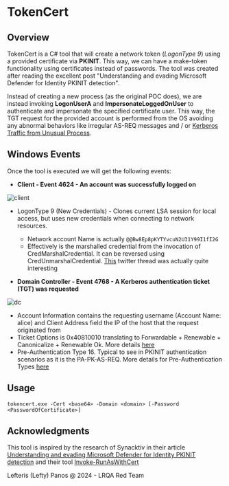 # TokenCert
## Overview

TokenCert is a C# tool that will create a network token (*LogonType 9*) using a provided certificate via **PKINIT**. 
This way, we can have a make-token functionality using certificates instead of passwords. The tool was created after reading the excellent post "Understanding and evading Microsoft Defender for Identity PKINIT detection".

Instead of creating a new process (as the original POC does), we are instead invoking **LogonUserA** and **ImpersonateLoggedOnUser** to authenticate and impersonate the specified certificate user. This way, the TGT request for the provided account is performed from the OS avoiding any abnormal behaviors like irregular AS-REQ messages and / or [Kerberos Traffic from Unusual Process](https://www.elastic.co/guide/en/security/current/kerberos-traffic-from-unusual-process.html).


## Windows Events
Once the tool is executed we will get the following events:

* **Client - Event 4624 - An account was successfully logged on**

![client](https://github.com/user-attachments/assets/e84c0bc2-6932-4d3f-a46e-b7f55535eff1)

  * LogonType 9 (New Credentials)  - Clones current LSA session for local access, but uses new credentials when connecting to network resources.
    * Network account Name is actually ```@@Bw8Ep8pKYTYvcuN2U31Y99I1fI2G```
    * Effectively is the marshalled credential from the invocation of CredMarshalCredential. It can be reversed using CredUnmarshalCredential. [This](https://x.com/awakecoding/status/1627708142287978496) twitter thread was actually quite interesting



* **Domain Controller - Event 4768 - A Kerberos authentication ticket (TGT) was requested**

![dc](https://github.com/user-attachments/assets/55bb2038-0363-4879-b5d9-e4af06664e02)

  * Account Information contains the requesting username (Account Name: alice) and Client Address field the IP of the host that the request originated from
  * Ticket Options is 0x40810010 translating to Forwardable + Renewable + Canonicalize + Renewable Ok. More details [here](https://trustedsec.com/blog/the-art-of-bypassing-kerberoast-detections-with-orpheus)
  * Pre-Authentication Type 16. Typical to see in PKINIT authentication scenarios as it is the PA-PK-AS-REQ. More details for Pre-Authentication Types [here](https://learn.microsoft.com/en-us/previous-versions/windows/it-pro/windows-10/security/threat-protection/auditing/event-4768#table-5-kerberos-pre-authentication-types)


## Usage

```
tokencert.exe -Cert <base64> -Domain <domain> [-Password <PasswordOfCertificate>]
```

## Acknowledgments

This tool is inspired by the research of Synacktiv in their article [Understanding and evading Microsoft Defender for Identity PKINIT detection](https://www.synacktiv.com/publications/understanding-and-evading-microsoft-defender-for-identity-pkinit-detection) and their tool [Invoke-RunAsWithCert](https://github.com/synacktiv/Invoke-RunAsWithCert)

Lefteris (Lefty) Panos @ 2024 - LRQA Red Team
